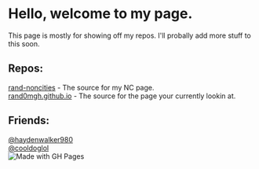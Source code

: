 # Hello, welcome to my page.
This page is mostly for showing off my repos. I'll probally add more stuff to this soon.
## Repos:
[rand-noncities](https://github.com/rand0mgh/rand-noncities) - The source for my NC page.  
[rand0mgh.github.io](https://github.com/rand0mgh/rand0m.github.io) - The source for the page your currently lookin at.
## Friends:
[@haydenwalker980](https://github.com/haydenwalker980)  
[@cooldoglol](https://github.com/cooldoglol)  
![Made with GH Pages](https://img.shields.io/badge/Made%20with-GitHub%20Pages-lightgrey?style=for-the-badge&logo=github)  

